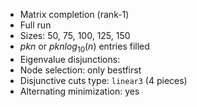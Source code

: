 - Matrix completion (rank-1)
- Full run
- Sizes: 50, 75, 100, 125, 150
- $pkn$ or $p k n log_{10}(n)$ entries filled
- Eigenvalue disjunctions: 
- Node selection: only bestfirst
- Disjunctive cuts type: `linear3` (4 pieces)
- Alternating minimization: yes